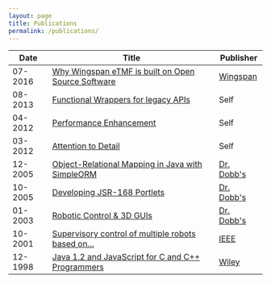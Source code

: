 ```yaml
---
layout: page
title: Publications
permalink: /publications/
---
```


| Date    | Title                                                                 | Publisher                 |
|---------|-----------------------------------------------------------------------| --------------------------|
| 07-2016 | [Why Wingspan eTMF is built on Open Source Software][why-open-source] | [Wingspan][pub-wingspan]  |
| 08-2013 | [Functional Wrappers for legacy APIs][functional-wrappers]            | Self                      |
| 04-2012 | [Performance Enhancement][performance-enhancement]                    | Self                      |
| 03-2012 | [Attention to Detail][attention-to-detail]                            | Self                      |
| 12-2005 | [Object-Relational Mapping in Java with SimpleORM][simpleorm]         | [Dr. Dobb's][pub-drdobbs] |
| 10-2005 | [Developing JSR-168 Portlets][jsr168]                                 | [Dr. Dobb's][pub-drdobbs] |
| 01-2003 | [Robotic Control & 3D GUIs][robotic-control]                          | [Dr. Dobb's][pub-drdobbs] |
| 10-2001 | [Supervisory control of multiple robots based on...][robotic-control] | [IEEE][pub-ieeesmc]       |
| 12-1998 | [Java 1.2 and JavaScript for C and C++ Programmers][javabook]         | [Wiley][pub-wiley]        |

[why-open-source]: https://www.wingspan.com/why-wingspan-etmf-is-built-on-open-source-software-not-documentum-or-sharepoint/
[functional-wrappers]: /blog/2013/08/07/functional-wrappers-for-legacy-apis/
[performance-enhancement]: /blog/2012/04/16/performance-enhancement/
[attention-to-detail]: /blog/2012/03/27/attention-to-detail/
[robotic-control]: http://www.drdobbs.com/tools/robotic-control-3d-guis/184405243
[robots-rts]: https://web.stanford.edu/group/arl/cgi-bin/drupal/sites/default/files/public/publications/JonesS%202001.pdf
[simpleorm]: http://www.drdobbs.com/database/object-relational-mapping-in-java-with-s/184406344
[jsr168]: http://www.drdobbs.com/jvm/developing-jsr-168-portlets/184406282
[javabook]: https://www.amazon.com/Java-JavaScript-Programmers-Michael-Daconta/dp/0471183598
[pub-drdobbs]: http://www.drdobbs.com/
[pub-wiley]: https://www.wiley.com
[pub-ieeesmc]: http://www.ieeesmc.org/conferences/calendar/smc-society-conferences
[pub-wingspan]: https://www.wingspan.com